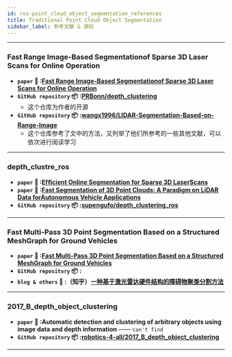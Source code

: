 ```yaml
---
id: ros-point_cloud_object_segemntation_references
title: Traditional Point Cloud Object Segmentation
sidebar_label: 参考文献 & 源码
---
```


<!---
### title
- **`paper` 📰 :[]()**
- **`GitHub repository` 📦 :[]()**
- **`blog & others` 📝 :[]()**
--->

---
### Fast Range Image-Based Segmentationof Sparse 3D Laser Scans for Online Operation
- **`paper` 📰 :[Fast Range Image-Based Segmentationof Sparse 3D Laser Scans for Online Operation](https://www.researchgate.net/publication/311758635_Fast_range_image-based_segmentation_of_sparse_3D_laser_scans_for_online_operation)**
- **`GitHub repository` 📦 :[PRBonn/depth_clustering](https://github.com/PRBonn/depth_clustering)**
  - 这个仓库为作者的开源
- **`GitHub repository` 📦 :[wangx1996/LIDAR-Segmentation-Based-on-Range-Image](https://github.com/wangx1996/LIDAR-Segmentation-Based-on-Range-Image)**
  - 这个仓库参考了文中的方法，又列举了他们所参考的一些其他文献，可以依次进行阅读学习
---

### depth_clustre_ros
- **`paper` 📰 :[Efﬁcient Online Segmentation for Sparse 3D LaserScans](https://www.researchgate.net/publication/314370981_Efficient_Online_Segmentation_for_Sparse_3D_Laser_Scans)**
- **`paper` 📰 :[Fast Segmentation of 3D Point Clouds: A Paradigm on LiDAR Data forAutonomous Vehicle Applications](https://www.researchgate.net/publication/318325507_Fast_Segmentation_of_3D_Point_Clouds_A_Paradigm_on_LiDAR_Data_for_Autonomous_Vehicle_Applications)**
- **`GitHub repository` 📦 :[supengufo/depth_clustering_ros](https://github.com/supengufo/depth_clustering_ros)**
---

### Fast Multi-Pass 3D Point Segmentation Based on a Structured MeshGraph for Ground Vehicles
- **`paper` 📰 :[Fast Multi-Pass 3D Point Segmentation Based on a Structured MeshGraph for Ground Vehicles](https://www.researchgate.net/publication/328455207_Fast_Multi-Pass_3D_Point_Segmentation_Based_on_a_Structured_Mesh_Graph_for_Ground_Vehicles)**
- **`GitHub repository` 📦 :**
- **`blog & others` 📝 :（知乎）[一种基于激光雷达硬件结构的障碍物聚类分割方法](https://zhuanlan.zhihu.com/p/333670101)**
---

### 2017_B_depth_object_clustering
- **`paper` 📰 :Automatic detection and clustering of arbitrary objects using image data and depth information** —— `can't find`
- **`GitHub repository` 📦 :[robotics-4-all/2017_B_depth_object_clustering](https://github.com/robotics-4-all/2017_B_depth_object_clustering)**
---

